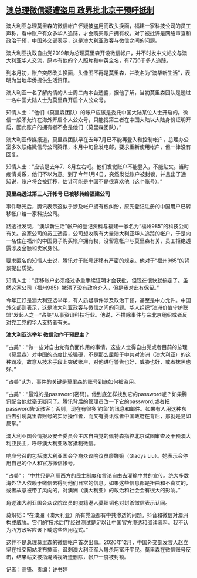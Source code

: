 <!--1643106350000-->
[澳总理微信疑遭盗用 政界批北京干预吁抵制](https://www.rfa.org/mandarin/yataibaodao/junshiwaijiao/gf-01252022052511.html)
------

<p><span style="font-weight: 400;">澳大利亚总理莫里森的微信帐户怀疑被盗用而改头换面，福建一家科技公司的员工声称，看中账户有众多华人追踪，才会购买账户拥有权。对于被批评是网络审查和政治干预，中国外交部表示，这是澳大利亚政客与微信之间的问题。</span></p><p><span style="font-weight: 400;">澳大利亚执政自由党2019年为总理莫里森开设微信帐户，并不时发中文帖文与澳大利亚华人交流，原本有他的个人照片和中英全名，有7万6千多人追踪。</span></p><p><span style="font-weight: 400;">到本月初，账户突然改头换面，头像图不再是莫里森，并改名为“澳华新生活”，表明为当地华侨提供生活资讯。</span></p><p><span style="font-weight: 400;">澳大利亚一名了解内情的人士周二向本台透露，据他了解，当初莫里森团队是透过一名中国大陆人士为莫里森开启个人公众号。</span></p><p><span style="font-weight: 400;">知情人士：“他们（莫里森团队）的账户应该是委托中国大陆某位人士开启的。微信一般不允许在海外开启个人公众号，只能找第三者在中国大陆以大陆身份证明开启，因此账户的拥有者不会是他们（莫里森团队）。”</span></p><p><span style="font-weight: 400;">澳大利亚传媒报道，莫里森团队早在去年7月已不能再登入和控制帐户，总理办公室多次联络微信母公司腾讯，本月中旬曾发电邮，要求重新使用帐户，但一律没有回复。</span></p><p><span style="font-weight: 400;">知情人士：“应该是去年7、8月左右吧。他们发觉账户不能登入，不能贴文。当时疫情关系，他们不以为意。到了今年1月4日，突然发觉账户被封锁，并且出了通知说，账户将会被迁移，估计可能是中国不是很喜欢他（这个账号）。”</span></p><p><b>莫里森透过第三人开帐号 已被移转给福建公司</b></p><p><span style="font-weight: 400;">事件曝光后，腾讯表示这似乎涉及帐户拥有权纠纷，原先登记注册的中国用户已转移帐户给一家科技公司。</span></p><p><span style="font-weight: 400;">路透社发现，“澳华新生活”帐户的登记资料与福建一家名为“福州985”的科技公司有关。这家公司的</span><span style="font-weight: 400;">员工透露，公司想收购有大量澳大利亚华人追踪的帐户，于是向一名住在福州的中国男子购买帐户拥有权，没留意帐户与莫里森有关，员工拒绝透露涉及金额和卖家身份。</span></p><p><span style="font-weight: 400;">要求匿名的知情人士说，腾讯对于账号迁移有严密的规定。他对于“福州985”的背景提出质疑。</span></p><p><span style="font-weight: 400;">知情人士：“迁移账户必须经过多重手续证明才会获批，但现在很快就搞定了。虽然这家公司（福州985）撇清了没有政府介入，但是我对此有保留。”</span></p><p><span style="font-weight: 400;">今年正好是澳大利亚选举年，有人质疑事件涉及政治干预，甚至是中方允许。中国外交部则表示，这是澳大利亚政客与微信之间的问题。</span><span style="font-weight: 400;">华人组织“澳洲价值守护联盟”发起人之一“占美”从事资讯科技行业。他说，不排除事件与亲北京组织或者反对党工党的华人支持者有关。</span></p><p><b>澳大利亚选举年 微信动作干预民主？</b></p><p><span style="font-weight: 400;">“占美”：“做一些对自由党有负面作用的事情。这些人觉得自由党或者目前的总理（莫里森）对中国的态度比较强硬，不是那么屈服于中共对澳洲（澳大利亚）的这种霸凌，故意从技术手段上突破账户，对他进行警告也好，威胁也好，或者抹黑也好。”</span></p><p><span style="font-weight: 400;">“占美”认为，事件的关键是莫里森的账号到底如何被盗用。</span></p><p><span style="font-weight: 400;">“占美”：“最难的是password(密码)。他到底怎样找到它的password呢？如果腾讯配合他就毫无疑问了。腾讯背后的管理员改一下它的password,或者把password告诉骇客；否则，现在有很多‘钓鱼’的讯息和邮件。如果有人用这种东西去引诱莫里森账号的实际操作者，而又有腾讯或者中国政府在背后，那就是易如反掌。”</span></p><p><span style="font-weight: 400;">澳大利亚国会情报及安全委员会主席自由党的佩特森</span><span style="font-weight: 400;">指控北京试图审查及干预澳大利亚民主，呼吁澳大利亚政客抵制微信。</span></p><p><span style="font-weight: 400;">响应号召的包括澳大利亚国会华裔众议院议员廖婵娥（Gladys Liu）</span><span style="font-weight: 400;">。</span><span style="font-weight: 400;">她表</span><span style="font-weight: 400;">示会停用自己的个人和官方微信帐号</span><span style="font-weight: 400;">。</span></p><p><span style="font-weight: 400;">“占美”： “中共只是利用西方的民主制度和言论自由去灌输中共的宣传。绝大多数海外华人依赖于微信去得到他们日常的信息。如果这些信息都是扭曲和不真实的，或者故意被带了风向的，对澳洲（澳大利亚）的政治和社会会有很大的影响。”  </span></p><p><span style="font-weight: 400;">角逐澳大利亚国会众议院议员的澳籍港人莫炽韬</span><span style="font-weight: 400;">也对封杀微信表示认同。</span><span style="font-weight: 400;"> </span></p><p><span style="font-weight: 400;">莫炽韬</span><span style="font-weight: 400;">：“在澳洲（澳大利亚）所有党派都有中共渗透的问题。抖音</span><span style="font-weight: 400;">和微信对澳洲构成威胁。它们的‘技术后门’经过测试是足以让中国官方渗透和阅读资料。我不认为西方政客应该下载这些应用程式。”</span></p><p><span style="font-weight: 400;">这并不是总理莫里森的</span><span style="font-weight: 400;">微信</span><span style="font-weight: 400;">帐户首次出事。2020年12月，中国外交部发言人赵立坚在社交网站发布插画，讽刺澳大利亚军人屠杀阿富汗平民。莫里森在微信账号反击，结果帖文被指混淆视听遭删除，帐户一度被封锁。</span></p><p></p><p><span style="font-weight: 400;">记者：高锋、责编：许书婷</span></p><p><br/><br/></p>
